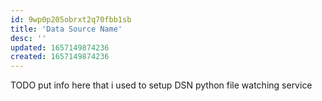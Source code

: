 ```yaml
---
id: 9wp0p205obrxt2q70fbb1sb
title: 'Data Source Name'
desc: ''
updated: 1657149874236
created: 1657149874236
---
```


TODO put info here that i used to setup DSN python file watching service